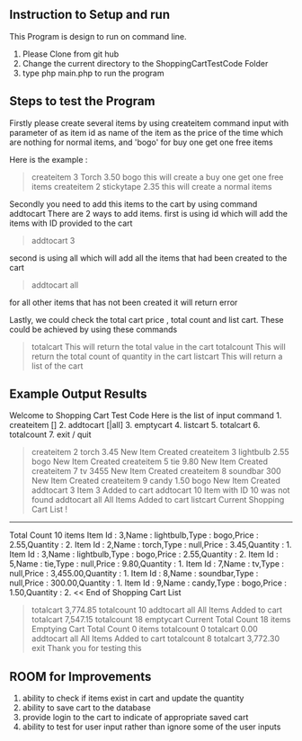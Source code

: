 
Instruction to Setup and run
------------------------------------------------------
This Program is design to run on command line.
1. Please Clone from git hub 
2. Change the current directory to the ShoppingCartTestCode Folder
3. type php main.php to run the program

Steps to test the Program
------------------------------------------------------
Firstly please create several items by using createitem command input with parameter of
<id> as item id
<name> as name of the item
<price> as the price of the time
<type> which are nothing for normal items, and 'bogo' for buy one get one free items

Here is the example :

> createitem 3 Torch 3.50 bogo 
this will create a buy one get one free items
> createitem 2 stickytape 2.35
this will create a normal items

Secondly you need to add this items to the cart by using command addtocart
There are 2 ways to add items.
first is using id which will add the items with ID provided to the cart

> addtocart 3

second is using all which will add all the items that had been created to the cart

> addtocart all

for all other items that has not been created it will return error


Lastly, we could check the total cart price , total count and list cart.
These could be achieved by using these commands

> totalcart
This will return the total value in the cart
> totalcount
This will return the total count of quantity in the cart
> listcart
This will return a list of the cart

Example Output Results
-----------------------------------------------------
Welcome to Shopping Cart Test Code 
Here is the list of input command 
     1. createitem <id> <name> <price> [<type>] 
     2. addtocart [<id>|all]
     3. emptycart
     4. listcart
     5. totalcart
     6. totalcount
     7. exit / quit 
> createitem 2 torch 3.45
New Item Created
> createitem 3 lightbulb 2.55 bogo
New Item Created
> createitem 5 tie 9.80
New Item Created
> createitem 7 tv 3455
New Item Created
> createitem 8 soundbar 300
New Item Created
> createitem 9 candy 1.50 bogo
New Item Created
> addtocart 3
Item 3 Added to cart
> addtocart 10
Item with ID 10 was not found
> addtocart all
All Items Added to cart
> listcart
Current Shopping Cart List ! 
-------------------------------- 
Total Count 10 items
Item Id : 3,Name : lightbulb,Type : bogo,Price : 2.55,Quantity : 2.
Item Id : 2,Name : torch,Type : null,Price : 3.45,Quantity : 1.
Item Id : 3,Name : lightbulb,Type : bogo,Price : 2.55,Quantity : 2.
Item Id : 5,Name : tie,Type : null,Price : 9.80,Quantity : 1.
Item Id : 7,Name : tv,Type : null,Price : 3,455.00,Quantity : 1.
Item Id : 8,Name : soundbar,Type : null,Price : 300.00,Quantity : 1.
Item Id : 9,Name : candy,Type : bogo,Price : 1.50,Quantity : 2.
<< End of Shopping Cart List 
> totalcart
3,774.85
> totalcount
10
> addtocart all
All Items Added to cart
> totalcart
7,547.15
> totalcount
18
> emptycart
Current Total Count 18 items
Emptying Cart
Total Count 0 items
> totalcount
0
> totalcart
0.00
> addtocart all
All Items Added to cart
> totalcount
8
> totalcart
3,772.30
> exit
Thank you for testing this

ROOM for Improvements
------------------------------------------------------
1. ability to check if items exist in cart and update the quantity
2. ability to save cart to the database
3. provide login to the cart to indicate of appropriate saved cart
4. ability to test for user input rather than ignore some of the user inputs
